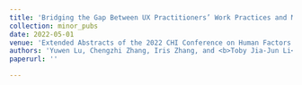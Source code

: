 ```yaml
---
title: 'Bridging the Gap Between UX Practitioners’ Work Practices and Machine-Learning-Enabled Design Support Tools'
collection: minor_pubs
date: 2022-05-01
venue: 'Extended Abstracts of the 2022 CHI Conference on Human Factors in Computing Systems (CHI EA ’22)'
authors: 'Yuwen Lu, Chengzhi Zhang, Iris Zhang, and <b>Toby Jia-Jun Li</b>'
paperurl: ''

---
```


